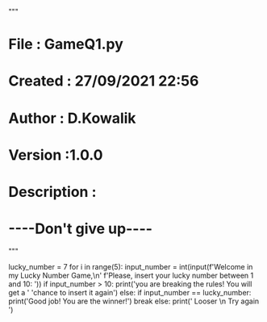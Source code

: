 """
#
# File  : GameQ1.py
# Created : 27/09/2021 22:56
# Author   : D.Kowalik
# Version   :1.0.0
# Description :
# ----Don't give up----
"""


lucky_number = 7
for i in range(5):
     input_number = int(input(f'Welcome in my Lucky Number Game,\n'
                              f'Please, insert your lucky number between 1 and 10: '))
     if input_number > 10:
         print('you are breaking the rules! You will get a '
               'chance to insert it again')
     else:
         if input_number == lucky_number:
             print('Good job! You are the winner!')
             break
         else:
             print(' Looser \n Try again ')